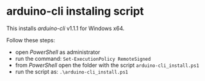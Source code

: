 # arduino-cli instaling script

This installs _arduino-cli_ v1.1.1 for Windows x64.

Follow these steps:

- open _PowerShell_ as administrator 
- run the command: `Set-ExecutionPolicy RemoteSigned`
- from _PowerShell_ open the folder with the script `arduino-cli_install.ps1`
- run the script as: `.\arduino-cli_install.ps1`